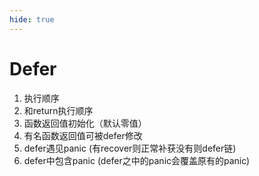 ```yaml
---
hide: true
---
```

# Defer

1. 执行顺序
2. 和return执行顺序
3. 函数返回值初始化（默认零值）
4. 有名函数返回值可被defer修改
5. defer遇见panic (有recover则正常补获没有则defer链)
6. defer中包含panic (defer之中的panic会覆盖原有的panic)

